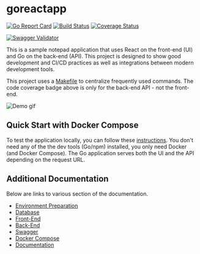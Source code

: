 # goreactapp

[![Go Report Card](https://goreportcard.com/badge/github.com/josephspurrier/goreactapp)](https://goreportcard.com/report/github.com/josephspurrier/goreactapp)
[![Build Status](https://travis-ci.org/josephspurrier/goreactapp.svg)](https://travis-ci.org/josephspurrier/goreactapp)
[![Coverage Status](https://coveralls.io/repos/github/josephspurrier/goreactapp/badge.svg?branch=master&timestamp=20200313-01)](https://coveralls.io/github/josephspurrier/goreactapp?branch=master)

[![Swagger Validator](https://online.swagger.io/validator?url=https://raw.githubusercontent.com/josephspurrier/goreactapp/master/src/app/ui/static/swagger.json)](https://petstore.swagger.io/?url=https://raw.githubusercontent.com/josephspurrier/goreactapp/master/src/app/ui/static/swagger.json)

This is a sample notepad application that uses React on the front-end (UI) and Go on the back-end (API). This project is designed to show good development and CI/CD practices as well as integrations between modern development tools.

This project uses a [Makefile](Makefile) to centralize frequently used commands. The code coverage badge above is only for the back-end API - not the front-end.

![Demo gif](https://user-images.githubusercontent.com/2394539/76177148-ac753e00-6189-11ea-963b-bff38b29e8ed.gif)

## Quick Start with Docker Compose

To test the application locally, you can follow these [instructions](https://josephspurrier.github.io/goreactapp/docs/tutorial/run-locally). You don't need any of the the dev tools (Go/npm) installed, you only need Docker (and Docker Compose). The Go application serves both the UI and the API depending on the request URL.

## Additional Documentation

Below are links to various section of the documentation.

- [Environment Preparation](https://josephspurrier.github.io/goreactapp/docs/tutorial/env-prep)
- [Database](https://josephspurrier.github.io/goreactapp/docs/database)
- [Front-End](https://josephspurrier.github.io/goreactapp/docs/front-end)
- [Back-End](https://josephspurrier.github.io/goreactapp/docs/back-end)
- [Swagger](https://josephspurrier.github.io/goreactapp/docs/swagger)
- [Docker Compose](https://josephspurrier.github.io/goreactapp/docs/docker-compose)
- [Documentation](https://josephspurrier.github.io/goreactapp/docs/documentation)